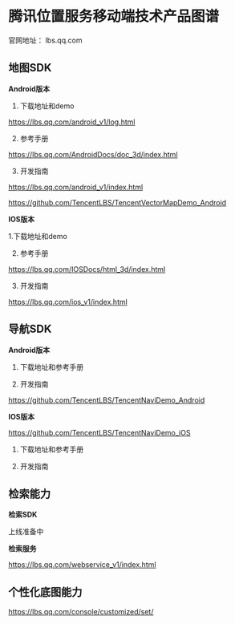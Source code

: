 # 腾讯位置服务移动端技术产品图谱
官网地址： lbs.qq.com

## 地图SDK

**Android版本**

1. 下载地址和demo

https://lbs.qq.com/android_v1/log.html

2. 参考手册

https://lbs.qq.com/AndroidDocs/doc_3d/index.html

3. 开发指南

https://lbs.qq.com/android_v1/index.html

https://github.com/TencentLBS/TencentVectorMapDemo_Android

**IOS版本**

1.下载地址和demo

2. 参考手册

https://lbs.qq.com/IOSDocs/html_3d/index.html

3. 开发指南

https://lbs.qq.com/ios_v1/index.html

## 导航SDK

**Android版本**
1. 下载地址和参考手册

2. 开发指南

https://github.com/TencentLBS/TencentNaviDemo_Android

**IOS版本**

https://github.com/TencentLBS/TencentNaviDemo_iOS

1. 下载地址和参考手册

2. 开发指南

## 检索能力
**检索SDK**

上线准备中

**检索服务**

https://lbs.qq.com/webservice_v1/index.html


## 个性化底图能力

https://lbs.qq.com/console/customized/set/




